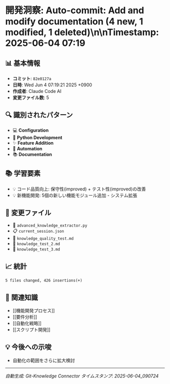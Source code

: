 # 開発洞察: Auto-commit: Add and modify documentation (4 new, 1 modified, 1 deleted)\n\nTimestamp: 2025-06-04 07:19

## 📊 基本情報
- **コミット**: `82e0127a`
- **日時**: Wed Jun 4 07:19:21 2025 +0900
- **作成者**: Claude Code AI
- **変更ファイル数**: 5

## 🔍 識別されたパターン
- 💻 **Configuration**
- 🐍 **Python Development**
- ✨ **Feature Addition**
- 🤖 **Automation**
- 📚 **Documentation**

## 📚 学習要素
- 💡 コード品質向上: 保守性(improved) + テスト性(improved)の改善
- 💡 新機能開発: 5個の新しい機能モジュール追加 - システム拡張

## 📁 変更ファイル
- 🐍 `advanced_knowledge_extractor.py`
- 📋 `current_session.json`
- 📝 `knowledge_quality_test.md`
- 📝 `knowledge_test_2.md`
- 📝 `knowledge_test_3.md`

## 📈 統計
```
5 files changed, 426 insertions(+)
```

## 🔗 関連知識
- [[機能開発プロセス]]
- [[要件分析]]
- [[自動化戦略]]
- [[スクリプト開発]]

## 💡 今後への示唆
- 自動化の範囲をさらに拡大検討

---
*自動生成: Git-Knowledge Connector*
*タイムスタンプ: 2025-06-04_090724*
